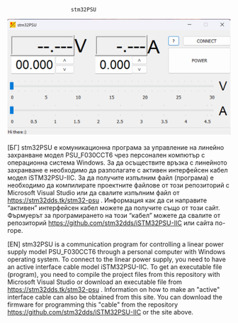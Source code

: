 ﻿						stm32PSU

![Alt text](images/example.png)

[БГ]  stm32PSU е комуникационна програма за управление на линейно захранване
модел PSU_F030CCT6 чрез персонален компютър с операционна система Windows.
За да осъществите връзка с линейното захранване е необходимо да разполагате
с активен интерфейсен кабел модел iSTM32PSU-IIC. За да получите изпълним
файл (програма) е необходимо да компилирате проектните файлове от този
репозиторий с Microsoft Visual Studio или да свалите изпълним файл от
https://stm32dds.tk/stm32-psu . Информация как да си направите “активен”
интерфейсен кабел можете да получите също от този сайт. Фърмуерът за
програмирането на този “кабел” можете да свалите от репозиторий
https://github.com/stm32dds/iSTM32PSU-IIC  или сайта по-горе. 

[EN] stm32PSU is a communication program for controlling a linear power supply
model PSU_F030CCT6 through a personal computer with Windows operating system.
To connect to the linear power supply, you need to have an active interface
cable model iSTM32PSU-IIC. To get an executable file (program), you need to
compile the project files from this repository with Microsoft Visual Studio or
download an executable file from https://stm32dds.tk/stm32-psu . Information
on how to make an "active" interface cable can also be obtained from this site.
You can download the firmware for programming this "cable" from the repository
https://github.com/stm32dds/iSTM32PSU-IIC or the site above. 
